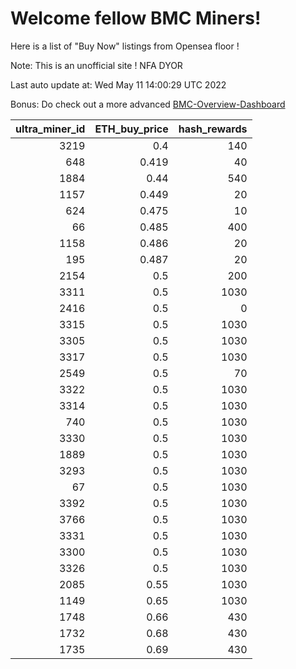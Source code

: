 # Welcome fellow BMC Miners!
Here is a list of "Buy Now" listings from Opensea floor !

Note: This is an unofficial site ! NFA DYOR

Last auto update at: Wed May 11 14:00:29 UTC 2022

Bonus: Do check out a more advanced [BMC-Overview-Dashboard](https://dune.com/defifunk/BMC-Overview-Dashboard)


|   ultra_miner_id |   ETH_buy_price |   hash_rewards |
|-----------------:|----------------:|---------------:|
|             3219 |           0.4   |            140 |
|              648 |           0.419 |             40 |
|             1884 |           0.44  |            540 |
|             1157 |           0.449 |             20 |
|              624 |           0.475 |             10 |
|               66 |           0.485 |            400 |
|             1158 |           0.486 |             20 |
|              195 |           0.487 |             20 |
|             2154 |           0.5   |            200 |
|             3311 |           0.5   |           1030 |
|             2416 |           0.5   |              0 |
|             3315 |           0.5   |           1030 |
|             3305 |           0.5   |           1030 |
|             3317 |           0.5   |           1030 |
|             2549 |           0.5   |             70 |
|             3322 |           0.5   |           1030 |
|             3314 |           0.5   |           1030 |
|              740 |           0.5   |           1030 |
|             3330 |           0.5   |           1030 |
|             1889 |           0.5   |           1030 |
|             3293 |           0.5   |           1030 |
|               67 |           0.5   |           1030 |
|             3392 |           0.5   |           1030 |
|             3766 |           0.5   |           1030 |
|             3331 |           0.5   |           1030 |
|             3300 |           0.5   |           1030 |
|             3326 |           0.5   |           1030 |
|             2085 |           0.55  |           1030 |
|             1149 |           0.65  |           1030 |
|             1748 |           0.66  |            430 |
|             1732 |           0.68  |            430 |
|             1735 |           0.69  |            430 |
